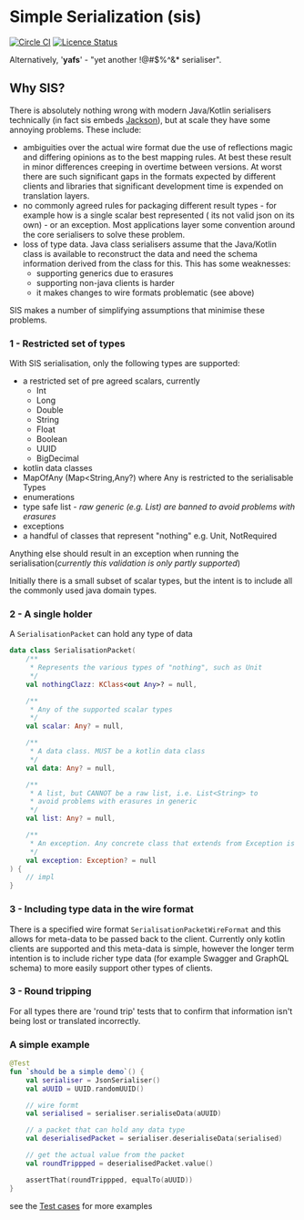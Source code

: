 # Simple Serialization (sis)

[![Circle CI](https://circleci.com/gh/dreifadotapp/simple-serialisation.svg?style=shield)](https://circleci.com/gh/dreifadotapp/simple-serialisation)
[![Licence Status](https://img.shields.io/github/license/dreifadotapp/simple-serialisation)](https://github.com/dreifadotapp/simple-serialisation/blob/master/licence.txt)

Alternatively, '**yafs**' - "yet another !@#$%^&* serialiser".

## Why SIS?

There is absolutely nothing wrong with modern Java/Kotlin serialisers technically (in fact sis embeds
[Jackson](https://github.com/FasterXML/jackson)), but at scale they have some annoying problems. These include:

* ambiguities over the actual wire format due the use of reflections magic and differing opinions as to the best mapping
  rules. At best these result in minor differences creeping in overtime between versions. At worst there are such
  significant gaps in the formats expected by different clients and libraries that significant development time is
  expended on translation layers.
* no commonly agreed rules for packaging different result types - for example how is a single scalar best represented (
  its not valid json on its own) - or an exception. Most applications layer some convention around the core serialisers
  to solve these problem.
* loss of type data. Java class serialisers assume that the Java/Kotlin class is available to reconstruct the data and
  need the schema information derived from the class for this. This has some weaknesses:
    - supporting generics due to erasures
    - supporting non-java clients is harder
    - it makes changes to wire formats problematic  (see above)

SIS makes a number of simplifying assumptions that minimise these problems.

### 1 - Restricted set of types

With SIS serialisation, only the following types are supported:

* a restricted set of pre agreed scalars, currently
    - Int
    - Long
    - Double
    - String
    - Float
    - Boolean
    - UUID
    - BigDecimal
* kotlin data classes
* MapOfAny (Map<String,Any?) where Any is restricted to the serialisable Types  
* enumerations   
* type safe list - *raw generic (e.g. List<String>) are banned to avoid problems with erasures*
* exceptions
* a handful of classes that represent "nothing" e.g. Unit, NotRequired

Anything else should result in an exception when running the serialisation(_currently this validation is only partly
supported_)

Initially there is a small subset of scalar types, but the intent is to include all the commonly used java domain types.

### 2 - A single holder

A `SerialisationPacket` can hold any type of data

```kotlin
data class SerialisationPacket(
    /**
     * Represents the various types of "nothing", such as Unit
     */
    val nothingClazz: KClass<out Any>? = null,

    /**
     * Any of the supported scalar types
     */
    val scalar: Any? = null,

    /**
     * A data class. MUST be a kotlin data class
     */
    val data: Any? = null,

    /**
     * A list, but CANNOT be a raw list, i.e. List<String> to
     * avoid problems with erasures in generic
     */
    val list: Any? = null,

    /**
     * An exception. Any concrete class that extends from Exception is allowed
     */
    val exception: Exception? = null
) {
    // impl 
}
```

### 3 - Including type data in the wire format

There is a specified wire format `SerialisationPacketWireFormat` and this allows for meta-data to be passed back to the
client. Currently only kotlin clients are supported and this meta-data is simple, however the longer term intention is
to include richer type data (for example Swagger and GraphQL schema) to more easily support other types of clients.

### 3 - Round tripping

For all types there are 'round trip' tests that to confirm that information isn't being lost or translated incorrectly.

### A simple example

```kotlin
@Test
fun `should be a simple demo`() {
    val serialiser = JsonSerialiser()
    val aUUID = UUID.randomUUID()

    // wire formt
    val serialised = serialiser.serialiseData(aUUID)

    // a packet that can hold any data type
    val deserialisedPacket = serialiser.deserialiseData(serialised)

    // get the actual value from the packet
    val roundTrippped = deserialisedPacket.value()

    assertThat(roundTrippped, equalTo(aUUID))
}
```

see
the [Test cases](https://github.com/dreifadotapp/simple-serialisation/blob/master/impl/src/test/kotlin/dreifa/app/sis/JsonSerialiserTest.kt)
for more examples